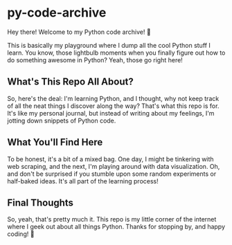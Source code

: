 # py-code-archive

Hey there! Welcome to my Python code archive! 🐍

This is basically my playground where I dump all the cool Python stuff I learn. You know, those lightbulb moments when you finally figure out how to do something awesome in Python? Yeah, those go right here!

## What's This Repo All About?

So, here's the deal: I'm learning Python, and I thought, why not keep track of all the neat things I discover along the way? That's what this repo is for. It's like my personal journal, but instead of writing about my feelings, I'm jotting down snippets of Python code.

## What You'll Find Here

To be honest, it's a bit of a mixed bag. One day, I might be tinkering with web scraping, and the next, I'm playing around with data visualization. Oh, and don't be surprised if you stumble upon some random experiments or half-baked ideas. It's all part of the learning process!

## Final Thoughts

So, yeah, that's pretty much it. This repo is my little corner of the internet where I geek out about all things Python. Thanks for stopping by, and happy coding! 🚀
